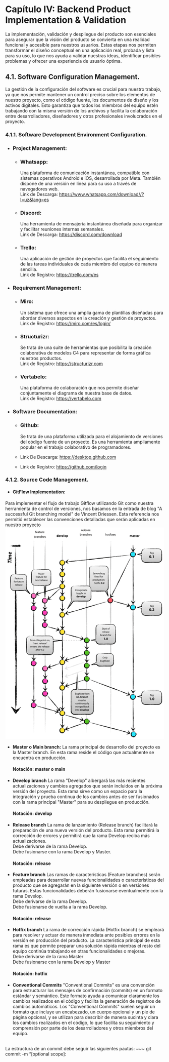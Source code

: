 # Capítulo IV: Backend Product Implementation & Validation
La implementación, validación y despliegue del producto son esenciales para asegurar que la visión del producto se convierta en una realidad funcional y accesible para nuestros usuarios. Estas etapas nos permiten transformar el diseño conceptual en una aplicación real, probada y lista para su uso, lo que nos ayuda a validar nuestras ideas, identificar posibles problemas y ofrecer una experiencia de usuario óptima.
## 4.1. Software Configuration Management.
La gestión de la configuración del software es crucial para nuestro trabajo, ya que nos permite mantener un control preciso sobre los elementos de nuestro proyecto, como el código fuente, los documentos de diseño y los activos digitales. Esto garantiza que todos los miembros del equipo estén trabajando con la misma versión de los archivos y facilita la colaboración entre desarrolladores, diseñadores y otros profesionales involucrados en el proyecto.
### 4.1.1. Software Development Environment Configuration.
- ### Project Management:
    * ### Whatsapp:
      Una plataforma de comunicación instantánea, compatible con sistemas operativos Android e iOS, desarrollada por Meta. También dispone de una versión en línea para su uso a través de navegadores web. <br>
      Link de Descarga: https://www.whatsapp.com/download//?l=uz&lang=es
    * ### Discord:
      Una herramienta de mensajería instantánea diseñada para organizar y facilitar reuniones internas semanales. <br>
      Link de Descarga: https://discord.com/download
    * ### Trello:
      Una aplicación de gestión de proyectos que facilita el seguimiento de las tareas individuales de cada miembro del equipo de manera sencilla. <br>
      Link de Registro: https://trello.com/es

- ### Requirement Management:
    * ### Miro:
      Un sistema que ofrece una amplia gama de plantillas diseñadas para abordar diversos aspectos en la creación y gestión de proyectos. <br>
      Link de Registro: https://miro.com/es/login/
    * ### Structurizr:
      Se trata de una suite de herramientas que posibilita la creación colaborativa de modelos C4 para representar de forma gráfica nuestros productos. <br>
      Link de Registro: https://structurizr.com
    * ### Vertabelo:
      Una plataforma de colaboración que nos permite diseñar conjuntamente el diagrama de nuestra base de datos. <br>
      Link de Registro: https://vertabelo.com 
  
- ###  Software Documentation:
    * ### Github:
      Se trata de una plataforma utilizada para el alojamiento de versiones del código fuente de un proyecto. Es una herramienta ampliamente popular en el trabajo colaborativo de programadores. <br>
      
    * Link De Descarga:  https://desktop.github.com
    * Link de Registro: https://github.com/login
### 4.1.2. Source Code Management.
- #### GitFlow Implementation:
Para implementar el flujo de trabajo Gitflow utilizando Git como nuestra herramienta de control de versiones, nos basamos en la entrada de blog "A successful Git branching model" de Vincent Driessen. Esta referencia nos permitió establecer las convenciones detalladas que serán aplicadas en nuestro proyecto
<br>
![Gitflow Vincent Driessen ](assets/Gitflow_graphic.png)

- **Master o Main branch:**
  La rama principal de desarrollo del proyecto es la Master branch. En esta rama reside el código que actualmente se encuentra en producción.
  #### Notación: master o main
- **Develop branch**
La rama "Develop" albergará las más recientes actualizaciones y cambios agregados que serán incluidos en la próxima versión del proyecto. Esta rama sirve como un espacio para la integración y prueba continua de los cambios antes de ser fusionados con la rama principal "Master" para su despliegue en producción.
  #### Notación: develop

- **Release branch**
La rama de lanzamiento (Release branch) facilitará la preparación de una nueva versión del producto. Esta rama permitirá la corrección de errores y permitirá que la rama Develop reciba más actualizaciones.
<br>Debe derivarse de la rama Develop.
<br>Debe fusionarse con la rama Develop y Master.
  #### Notación: release


- **Feature branch**
Las ramas de características (Feature branches) serán empleadas para desarrollar nuevas funcionalidades o características del producto que se agregarán en la siguiente versión o en versiones futuras. Estas funcionalidades deberán fusionarse eventualmente con la rama Develop.
<br>Debe derivarse de la rama Develop.
<br>Debe fusionarse de vuelta a la rama Develop.
  #### Notación: release


- **Hotfix branch**
La rama de corrección rápida (Hotfix branch) se empleará para resolver y actuar de manera inmediata ante posibles errores en la versión en producción del producto. La característica principal de esta rama es que permite preparar una solución rápida mientras el resto del equipo continúa trabajando en otras funcionalidades o mejoras.
<br>Debe derivarse de la rama Master
<br>Debe fusionarse con la rama Develop y Master
  #### Notación: hotfix


- **Conventional Commits**
"Conventional Commits" es una convención para estructurar los mensajes de confirmación (commits) en un formato estándar y semántico. Este formato ayuda a comunicar claramente los cambios realizados en el código y facilita la generación de registros de cambios automáticos. Los "Conventional Commits" suelen seguir un formato que incluye un encabezado, un cuerpo opcional y un pie de página opcional, y se utilizan para describir de manera sucinta y clara los cambios realizados en el código, lo que facilita su seguimiento y comprensión por parte de los desarrolladores y otros miembros del equipo.
<br>
La estructura de un commit debe seguir las siguientes pautas:
~~~
git commit -m “<type>[optional scope]: <title>“ -m “<description”
~~~
**Tipos De Conventional Commits**
~~~
1. **feat**: Se usa para describir una nueva característica o funcionalidad añadida al código.
2. **fix**: Indica una corrección de errores o solución a un problema.
3. **docs**: Se emplea para cambios o mejoras en la documentación del código.
4. **style**: Describe cambios relacionados con el formato del código, como espacios en blanco, sangrías, etc., que no afectan su funcionalidad.
5. **refactor**: Se utiliza para modificaciones en el código que no corrigen errores ni añaden nuevas funcionalidades, sino que mejoran su estructura o legibilidad.
6. **test**: Indica la adición o modificación de pruebas unitarias o funcionales.
7. **chore**: Se usa para cambios en el proceso de construcción o tareas de mantenimiento que no están directamente relacionadas con el código en sí.
8. **perf**: Describe mejoras de rendimiento en el código.
~~~


### 4.1.3. Source Code Style Guide & Conventions.
- ### Java
    - #### CamelCase Naming Convention
      Esta convención sugiere nombrar variables, métodos y clases utilizando CamelCase, donde cada palabra en el identificador comienza con una letra mayúscula, excepto la primera palabra.
      ~~~ 
      int miVariable;
      void miMetodoNombre() {
          // Cuerpo del método
      }
      class MiClase {
          // Miembros de la clase
      }
      ~~~
    - #### Constants Naming Convention
      Las constantes generalmente se nombran utilizando letras mayúsculas con guiones bajos para separar palabras y distinguirlas de las variables regulares.
      ~~~ 
      final int VALOR_MAXIMO = 100;
      ~~~
    - #### Comments Convention
      Los comentarios deben utilizarse para explicar la funcionalidad del código, especialmente en secciones complejas o no intuitivas, utilizando un lenguaje claro y conciso.
      ~~~ 
      // Este método calcula la suma de dos números
      int suma(int num1, int num2) {
          return num1 + num2;
      }
      ~~~ 
    - #### Method Naming Convention
      Los nombres de los métodos deben ser descriptivos y comenzar con un verbo en minúsculas, seguido de un sustantivo (o sustantivos) que describa la acción del método.
      ~~~ 
      void calcularSuma() {
          // Cuerpo del método
      }
      ~~~
    - #### Indentation Convention
      La indentación consistente mejora la legibilidad del código. Cada nivel de anidamiento de código debe ser indentado por un número fijo de espacios o tabulaciones.
      ~~~ 
      public class MiClase {
          public static void main(String[] args) {
              if (condicion) {
                  // Bloque de código indentado
                  System.out.println("¡Hola, Mundo!");
              }
         
          }
      }
      ~~~
### 4.1.4. Software Deployment Configuration.
-  Creación SafeDrive Platform (BACKEND):
  1. Se crea un repositorio remoto en GitHub
  ![Repositorio Landing Page](assets/SecurCar-platform1.png)
  2.Agregar a participantes
  ![Repositorio Landing Page](assets/SecurCar-platform2.png)
<br><br>

## 4.2. Software Development & Implementation.
### 4.2.1. Sprint 1
El primer sprint es un hito importante en nuestro proceso de desarrollo ágil. Durante este período, nos enfocamos en la implementación de las características y funcionalidades prioritarias identificadas en la planificación inicial. Esto implica traducir los requisitos y especificaciones en código funcional, desarrollando las bases de nuestro producto de manera iterativa.
### 4.2.1.1. Sprint Planning 1.
A continuación, se presenta el resumen del Sprint Planning Meeting, que proporcionará una visión general de los temas discutidos y las decisiones tomadas durante la reunión.

*Tabla del planeamiento a profundidad del Sprint 1.*
<table>
        <tr>
            <td colspan="1">Sprint #</td>
            <td colspan="1">Sprint 1</td>
        </tr>
        <tr>
            <td colspan="2">Sprint Planning Background</td>
        </tr>
        <tr>
            <td>Date</td>
            <td>2024-09-12</td>
        </tr>
          <tr>
            <td>Time</td>
            <td>04:27 PM</td>
        </tr>
            <tr>
            <td>Location</td>
            <td>Discord</td>
        </tr>
            <tr>
            <td>Prepared by</td>
            <td>Fabrizio Sanchez</td>
        </tr>
            <tr>
            <td>Attendees (to planning meeting)</td>
            <td>Fabrizio Sanchez, Paolo Martinez, Juan Cueto, Moises Donayre</td>
            <tr>
            <td>Sprint 1 Review Summary</td>
            <td>En el desarrollo del primer sprint, logramos progresar de manera notable en el desarrollo de al menos el 30% del backend, además de una buena colaboracion en el equipo.</td>
        </tr>
            <tr>
            <td>Sprint 1 Retrospective Summary</td>
            <td>En retrospectiva del primer sprint, detectamos áreas de mejora, como la comunicación y el tiempo en que nos tomaba hacer las tareas. Por eso, nos comprometemos a seguir mejorando nuestro proceso de trabajo de manera continua.</td>
        </tr>
            <tr>
            <td colspan="2">Sprint Goal & User Stories</td>
        </tr>
              <tr>
            <td>Sprint 1 Goal</td>
            <td>Lograr un índice de cumplimiento del 100%, lo que confirmará que se han alcanzado los objetivos del primer sprint.</td>
        </tr>
              <tr>
            <td>Sprint 1 Velocity</td>
            <td>Hemos decidido establecer nuestra capacidad de entrega en 4 User Stories para este sprint</td>
        </tr>
              <tr>
            <td>Sum of Story Points</td>
            <td>El total de Story Point asignados a las User Stories que se estan incorporando a este Sprint 1 es 12</td>
        </tr>
    </table>

### 4.2.1.2. Sprint Backlog 1.
*Tabla principal del planeamiento del Sprint Backlog 1.*

<table>
        <tr>
            <td colspan="2">Sprint #</td>
            <td colspan="6">Sprint 1</td>
        </tr>
        <tr>
            <td colspan="2">User Story</td>
            <td colspan="6">Work-Item / Task</td>
        </tr>
        <tr>
            <td>Id</td>
            <td>Title</td>
            <td>Id</td>
            <td>Title</td>
            <td>Descripcion</td>
            <td>Estimation (Hours)</td>
            <td>Assigned To</td>
            <td>Status (To-do / In / Process / ToReview / Done)</td>
        </tr>
        <tr>
            <td>US16</td>
            <td>Autenticación de usuarios</td>
            <td>T01</td>
            <td>Implementación de autenticar usuarios en la aplicación</td>
            <td>Crear un endpoint en la API para registrar usuarios, validando los datos en el backend antes de añadirlos a la base de datos.</td>
            <td>2 hours</td>
            <td>Juan Cueto</td>
            <td>Done</td>
        </tr>
        <tr>
            <td>US17</td>
            <td>Crear vehiculo</td>
            <td>T02</td>
            <td>Desarrollo de endpoint para agregar un vehiculo</td>
            <td>Crear un endpoint en la API que permita agregar nuevos vehiculos a la base de datos, incluyedo la lógica de backend para validar los datos antes de incluirlo.</td>
            <td>2 hours</td>
            <td>Fabrizio Sanchez</td>
            <td>Done</td>
        </tr>
        <tr>
            <td>US18</td>
            <td>Editar vehiculo</td>
            <td>T03</td>
            <td>Desarrollo de endpoint para editar y actualizar un vehiculo</td>
            <td>Crear un endpoint en la API para editar y actualizar vehículos existentes en la base de datos, validando los datos en el backend antes de realizar la actualización.</td>
            <td>3 hours</td>
            <td>Paolo Martinez</td>
            <td>Done</td>
        </tr>
        <tr>
            <td>US19</td>
            <td>Eliminar vehiculo</td>
            <td>T04</td>
            <td>Desarrollo de un endpoint para eliminar un vehiculo</td>
            <td>Crear un endpoint en la API para eliminar vehículos específicos de la base de datos, validando los datos en el backend antes de proceder con la eliminación.</td>
            <td>2 hours</td>
            <td>Moises Donayre</td>
            <td>Done</td>
        </tr>
    </table>

### 4.2.1.3. Development Evidence for Sprint Review.
En esta sección, se describen los avances en la implementación de los productos de la solución relacionados con los Web Services, según el alcance del Sprint 1. Aquí se presentarán los commits ya implementados en el repositorio de GitHub, junto con toda la información relevante y los cambios realizados.

![Commits](assets/commits_juan.png)
![Commits](assets/commits_fabrizio.png)
![Commits](assets/commits_paolo.png)
![Commits](assets/commits_moises.png)

*Tabla de los commits realizados y relacionados con el desarrollo de todas las secciones del Sprint Backlog 1*

| Repository | Branch | Commit Id | Commit Message | Commit Message Body | Commited on (Date) |
|------------|--------|-----------|----------------|---------------------|--------------------|
| safeDrive-service | main | fb6093c | chore |  initial commit | 13/09  |
| safeDrive-service | develop | a761833 | feat | application properties and dependencies implemented. | 13/09 |
| safeDrive-service | develop | c226afb | feat | user aggregate and entity role implemented. | 13/09 |
| safeDrive-service | develop | a44fcb8 | feat | commands and queries added. | 13/09 |
| safeDrive-service | develop | 8f435b6 | feat | services and repositories implemented. | 13/09 |
| safeDrive-service | develop | d83c4b9 | feat | resources and controllers added. | 13/09 |
| safeDrive-service | develop | a1af303 | feat | jpa security, bcrypt and iam facade implemented. | 13/09 |
| safeDrive-service | develop | ad962s7 | feat | jpa auditing implemented. | 13/09 |
| safeDrive-service | develop-vehicles | 1e879ef | feat | added bounded context vehicle | 14/06 |
| safeDrive-service | develop-vehicles-update | dd957f7 | feat | add update function | 15/06 |
| safeDrive-service | develop-vehicles-update | 17f8c5d | feat | add update command | 15/06 |
| safeDrive-service | develop-vehicles-update | 67156f9 | feat | implement update command | 15/06 |
| safeDrive-service | develop-vehicles-update | 5f019cd | feat | add resources and update controller | 15/06 |
| safeDrive-service | develop-vehicles-delete | e880f91 | feat | added delete vehicle command and resource | 15/06 |
| safeDrive-service | develop-vehicles-delete | d53a36f | feat | added and implement delete vehicle | 15/06 |
| safeDrive-service | develop-vehicles-delete | eb1af41 | feat | implemented in controller | 15/06 |

### 4.2.1.4. Testing Suite Evidence for Sprint Review.

| Repository | Branch | Commit Id | Commit Message | Commit Message Body | Commited on (Date) |
|------------|--------|-----------|----------------|---------------------|--------------------|
| safeDrive-service | develop | 73c48a | feat | add test for authentication | 15/09 |
| safeDrive-service | develop-vehicles | 927643c | feat | add test for create vehicles | 15/09 |
| safeDrive-service | develop-vehicles-update | 5e84fae | feat | add test for update vehicles | 15/09 |
| safeDrive-service | develop-vehicles-delete | b654a7b | feat | add test for delete vehicles | 15/09 |

### 4.2.1.5. Execution Evidence for Sprint Review.
En esta sección, se describen los EndPoints documentados con OpenAPI mediante la herramienta Swagger para el sprint 1. Esto permite una visualización clara de los puntos de acceso de la API y sus características. Además, se adjuntan evidencias de la implementación de dichos EndPoints.

![Swagger](assets/Execution_Evidence1.png)
### 4.2.1.6. Services Documentation Evidence for Sprint Review.

| Nombre del endpoint | Acciones implementadas | Sintaxis de Llamada                                                                                                | Especificación de Parámetros                                                                                                                                                                              | Ejemplo de Llamada | Explicación del Response                                                                                                                                                                                                                                                                                                                                                                |
| ------------------- | ---------------------- | ------------------------------------------------------------------------------------------------------------------ | --------------------------------------------------------------------------------------------------------------------------------------------------------------------------------------------------------- | ------------------ | --------------------------------------------------------------------------------------------------------------------------------------------------------------------------------------------------------------------------------------------------------------------------------------------------------------------------------------------------------------------------------------- |
| Authentication      | POST                   | POST: /api/v1/authentication/sign-up, /api/v1/authentication/sign-in                                               | POST: `"username": string, "password": string, "phonenumber": string, "roles": string` , `"username": string, "password": string`                                                                         | -                  | En este caso, el endpoint "api/v1/authentication/sign-up" devuelve el body del usuario creado en formato JSON y el endpoint "api/v1/authentication/sign-in" devuelve el body del usuario autenticado junto con su token.                                                                                                                                                                |
| Roles               | GET                    | GET: /api/v1/roles                                                                                                 | -                                                                                                                                                                                                         | -                  | En este caso, el endpoint "api/v1/roles" devuelve el array de roles que existen en formato JSON.                                                                                                                                                                                                                                                                                        |
| Users               | GET                    | GET: /api/v1/users, /api/v1/users/{userId}                                                                         | GET: `"userId": int`                                                                                                                                                                                      | -                  | En este caso, el endpoint "api/v1/users" devuelve el conjunto de usuarios registrados en formato JSON y el endpoint "api/v1/users/{userId}" devuelve el body del usuario con el id ingresado.                                                                                                                                                                                           |
| Vehicle             | GET, POST, PUT, DELETE | GET: /api/v1/vehicles/{id}, POST: "/api/v1/vehicles", PUT: "/api/v1/vehicles/{id}", DELETE: "api/v1/vehicles/{id}" | GET: `"id": int`, POST: `"marca": string, "modelo": string, "color": string, "placa": string`, PUT: `"id": int, "marca": string, "modelo": string, "color": string, "placa": string`, DELETE: `"id": int` | -                  | En este caso, el endpoint "/api/v1/vehicles/{id}" devuelve el conjunto de vehículos en formato JSON, el endpoint "/api/v1/vehicles" devuelve el body del vehículo creado, el endpoint para el PUT "/api/v1/vehicles/{id}" devuelve el body del vehículo modificado y el endpoint para el DELETE "/api/v1/vehicles/{id}" devuelve un 204 si el vehículo ha sido eliminado correctamente. |

### 4.2.1.7. Software Deployment Evidence for Sprint Review.

Siendo el primer sprint no hemos considerado el despliegue del backend ya que queremos terminarlo primero, el despliegue estará disponible para el segundo sprint.

### 4.2.1.8. Team Collaboration Insights during Sprint.
Hemos mantenido una comunicación constante a través de reuniones semanales y el uso de herramientas de comunicación como  Discord y WhatsApp. Además, hemos seguido asignando tareas y responsabilidades a cada miembro del equipo, lo que ha permitido un progreso constante y una distribución equitativa de la carga de trabajo.

Dicha comunicación ha sido clave para el éxito de nuestro proyecto, ya que nos ha permitido abordar los desafíos y obstáculos de manera efectiva y trabajar juntos para encontrar soluciones. Además, hemos seguido compartiendo ideas y conocimientos entre nosotros, lo que ha enriquecido nuestro proceso de desarrollo y nos ha permitido aprender unos de otros.

![Collaboration](assets/Collaboration_Insights1.png)

### 4.2.2. Sprint 2
El primer sprint es un hito importante en nuestro proceso de desarrollo ágil. Durante este período, nos enfocamos en la implementación de las características y funcionalidades prioritarias identificadas en la planificación inicial. Esto implica traducir los requisitos y especificaciones en código funcional, desarrollando las bases de nuestro producto de manera iterativa.
### 4.2.2.1. Sprint Planning 2.
A continuación, se presenta el resumen del Sprint Planning Meeting, que proporcionará una visión general de los temas discutidos y las decisiones tomadas durante la reunión.

*Tabla del planeamiento a profundidad del Sprint 1.*
<table>
        <tr>
            <td colspan="1">Sprint #</td>
            <td colspan="1">Sprint 2</td>
        </tr>
        <tr>
            <td colspan="2">Sprint Planning Background</td>
        </tr>
        <tr>
            <td>Date</td>
            <td>2024-09-20</td>
        </tr>
          <tr>
            <td>Time</td>
            <td>06:04 PM</td>
        </tr>
            <tr>
            <td>Location</td>
            <td>Discord</td>
        </tr>
            <tr>
            <td>Prepared by</td>
            <td>Fabrizio Sanchez</td>
        </tr>
            <tr>
            <td>Attendees (to planning meeting)</td>
            <td>Fabrizio Sanchez, Paolo Martinez, Juan Cueto, Moises Donayre</td>
            <tr>
            <td>Sprint 2 Review Summary</td>
            <td>En el desarrollo del segundo sprint, logramos completar el backend de nuestra aplicación móvil, por lo que este sprint fue todo un éxito.</td>
        </tr>
            <tr>
            <td>Sprint 2 Retrospective Summary</td>
            <td>En retrospectiva del segundo sprint, las áreas de mejora del anterior sprint fueron satisfacidas, por lo que no hubo problemas para el desarrollo.</td>
        </tr>
            <tr>
            <td colspan="2">Sprint Goal & User Stories</td>
        </tr>
              <tr>
            <td>Sprint 2 Goal</td>
            <td>Lograr un índice de cumplimiento del 100%, lo que confirmará que se han alcanzado los objetivos del segundo sprint.</td>
        </tr>
              <tr>
            <td>Sprint 2 Velocity</td>
            <td>Hemos decidido establecer nuestra capacidad de entrega en 4 User Stories para este sprint</td>
        </tr>
              <tr>
            <td>Sum of Story Points</td>
            <td>El total de Story Point asignados a las User Stories que se estan incorporando a este Sprint 2 es 21</td>
        </tr>
    </table>

### 4.2.2.2. Sprint Backlog 2.
*Tabla principal del planeamiento del Sprint Backlog 1.*

<table>
        <tr>
            <td colspan="2">Sprint #</td>
            <td colspan="6">Sprint 2</td>
        </tr>
        <tr>
            <td colspan="2">User Story</td>
            <td colspan="6">Work-Item / Task</td>
        </tr>
        <tr>
            <td>Id</td>
            <td>Title</td>
            <td>Id</td>
            <td>Title</td>
            <td>Descripcion</td>
            <td>Estimation (Hours)</td>
            <td>Assigned To</td>
            <td>Status (To-do / In / Process / ToReview / Done)</td>
        </tr>
        <tr>
            <td>US20</td>
            <td>Actualizar coordenadas de usuario</td>
            <td>T01</td>
            <td>Implementación de actualizar coordenadas de un usuario</td>
            <td>Crear un endpoint en la API actualizar las coordenadas del usuario, validando los datos en el backend antes de actualizarlo en la base de datos.</td>
            <td>2 hours</td>
            <td>Fabrizio Sanchez</td>
            <td>Done</td>
        </tr>
        <tr>
            <td>US21</td>
            <td>Actualizar coordenadas de vehiculo</td>
            <td>T02</td>
            <td>Desarrollo de endpoint para actualizar coordenadas de un vehiculo</td>
            <td>Crear un endpoint en la API que permita aactualizar las coordenadas de vehiculos a la base de datos, incluyedo la lógica de backend para validar los datos y actualizarlos antes de incluirlo.</td>
            <td>2 hours</td>
            <td>Paolo Martinez</td>
            <td>Done</td>
        </tr>
        <tr>
            <td>US22</td>
            <td>Distancia entre usuario y su vehiculo</td>
            <td>T03</td>
            <td>Desarrollo de endpoint para la distancia y el tiempo entre el usuario con su vehiculo</td>
            <td>Crear un endpoint en la API para calcular la distancia y el tiempo en el que el usuario se encuentra de su vehículo en la base de datos, validando los datos en el backend para su consulta.</td>
            <td>3 hours</td>
            <td>Juan Cueto</td>
            <td>Done</td>
        </tr>
        <tr>
            <td>US23</td>
            <td>Crear notificaciones</td>
            <td>T04</td>
            <td>Desarrollo de un endpoint para crear notificaciones</td>
            <td>Crear un endpoint en la API para crear notificaciones a cada usuario según la distancia en la que se encuentran y otros eventos, y guardarlos en la base de datos, validando los datos en el backend antes de proceder con el envío de notificaciones.</td>
            <td>2 hours</td>
            <td>Moises Donayre</td>
            <td>Done</td>
        </tr>
    </table>

### 4.2.2.3. Development Evidence for Sprint Review.
En esta sección, se describen los avances en la implementación de los productos de la solución relacionados con los Web Services, según el alcance del Sprint 2. Aquí se presentarán los commits ya implementados en el repositorio de GitHub, junto con toda la información relevante y los cambios realizados.

![Commits](assets/commits_juan.png)
![Commits](assets/commits_fabrizio.png)
![Commits](assets/commits_paolo.png)
![Commits](assets/commits_moises.png)

*Tabla de los commits realizados y relacionados con el desarrollo de todas las secciones del Sprint Backlog 2*

| Repository | Branch | Commit Id | Commit Message | Commit Message Body | Commited on (Date) |
|------------|--------|-----------|----------------|---------------------|--------------------|
| safeDrive-service | develop-vehicles | fb897c7 | feat | added connection between IAM and Vehicles | 21/09  |
| safeDrive-service | develop-tracking | 00df415 | feat | google maps api implemented, coordinates value-object and services added for user class. user controller updated. | 25/09 |
| safeDrive-service | develop-tracking | 0a29177 | feat | coordinates for vehicles added, vehicle controller updated. | 25/09 |
| safeDrive-service | develop-tracking | b14997f | feat | distance matrix implemented. | 25/09 |
| safeDrive-service | develop | 4c75a2e | merge | branch 'develop' into develop-vehicles-update | 25/09 |
| safeDrive-service | develop | 2349380 | merge | pull request #2 from Grupo1-Aplicaciones-Mobiles/develop-vehicles-update | 25/09 |
| safeDrive-service | develop-notifications | 574e312 | feat | added create notification | 26/09 |
| safeDrive-service | develop-notifications | d47ab9d | feat | added get notification by userId | 26/09 |
| safeDrive-service | develop-notifications | 677b709 | feat | implemented notification controller | 26/09 |
| safeDrive-service | develop | 25a0877 | fix | update information fixed. | 27/09 |
| safeDrive-service | develop | 823c491 | merge | branch 'develop-notifications' of https://github.com/Grupo1-Aplicaciones-Mobiles/safeDrive-service into develop | 27/09 |
| safeDrive-service | develop | 2d2ead9 | feat | merging branches. | 27/09 |
| safeDrive-service | develop | 7ef8ee3 | feat | added delete operation | 27/09 |
| safeDrive-service | develop | fa1cc67 | feat | properties implemented. | 27/09 |
| safeDrive-service | main | 69419b6 | docs | documentation for project implemented. | 27/09 |

### 4.2.2.4. Testing Suite Evidence for Sprint Review.

| Repository | Branch | Commit Id | Commit Message | Commit Message Body | Commited on (Date) |
|------------|--------|-----------|----------------|---------------------|--------------------|
| safeDrive-service | develop | 73c48a | feat | add test for authentication | 15/09 |
| safeDrive-service | develop-notifications | 927643c | feat | add test for create vehicles | 15/09 |
| safeDrive-service | develop-tracking | 5e84fae | feat | add test for update vehicles | 15/09 |

### 4.2.2.5. Execution Evidence for Sprint Review.
En esta sección, se describen los EndPoints documentados con OpenAPI mediante la herramienta Swagger para el sprint 2. Esto permite una visualización clara de los puntos de acceso de la API y sus características. Además, se adjuntan evidencias de la implementación de dichos EndPoints.

![Swagger](assets/execution-evidence2.png)
### 4.2.2.6. Services Documentation Evidence for Sprint Review.

| Nombre del endpoint | Acciones implementadas | Sintaxis de Llamada                                                                                                | Especificación de Parámetros                                                                                                                                                                              | Ejemplo de Llamada | Explicación del Response                                                                                                                                                                                                                                                                                                                                                                |
| ------------------- | ---------------------- | ------------------------------------------------------------------------------------------------------------------ | --------------------------------------------------------------------------------------------------------------------------------------------------------------------------------------------------------- | ------------------ | --------------------------------------------------------------------------------------------------------------------------------------------------------------------------------------------------------------------------------------------------------------------------------------------------------------------------------------------------------------------------------------- |
| Users      | PUT                   | PUT: /api/v1/users/coordinates                              | PUT: `"userId": int, "latitude": double, "longitude": double`                                                                         | -                  | En este caso, el endpoint "api/v1/users/coordinates" actualiza el body del usuario creado en formato JSON, para colocar las coordenadas en donde se encuentra.  |
| Vehicle             | PUT | PUT: /api/v1/vehicles/coordinates" | PUT: `"vehicleId": int, "latitude": double, "longitude": double` | -                  | En este caso, el endpoint PUT "/api/v1/vehicles/coordinates" devuelve el body del vehículo modificado añadiendo latitud y longitud para saber su ubicación en el mapa. |
| Notifications             | POST, GET | POST: /api/v1/notifications, api/v1/notifications/distance-alert, <br> GET: /api/v1/notifications/{userId} | POST: `"userId": int, "message": string`, `"userId": int, vehicleId: int` GET: `"userId": int` | -                  | En este caso, el endpoint POST "/api/v1/notifications" crea y devuelve el body de la notificacion al usuario, de igual modo "/api/v1/notifications/distance-alert" devuelve un mensaje respecto a la distancia que esta el usuario de su vehiculo estos pueden variar dependiendo si se encuentra cerca o lejos, el endpoint GET "api/v1/notifications/{userId}" devuelve todas notificaciones que fueron enviadas a tal usuario. |
| Tracking             | GET | GET: /api/v1/tracking/distance" | GET: `"userId": int, "vehicleId": int` | -                  | En este caso, el endpoint GET "/api/v1/tracking/distance" obtiene las coordenadas del usuario y su vehiculo, y calcula la distacia entre ellos y el tiempo estimado en llegar a este. |

### 4.2.2.7. Software Deployment Evidence for Sprint Review.

![Deployment](assets/deploy1.jpeg)

![Deployment](assets/deploy2.jpeg)

### 4.2.2.8. Team Collaboration Insights during Sprint.
Hemos mantenido una comunicación continua mediante reuniones semanales y el uso de herramientas como Discord y WhatsApp. También hemos seguido asignando tareas y responsabilidades entre los miembros del equipo, lo que ha facilitado un avance constante y una distribución justa del trabajo.

Esta comunicación ha sido fundamental para el éxito del proyecto, permitiéndonos enfrentar los desafíos y superar obstáculos de manera eficiente, trabajando juntos para encontrar soluciones. Además, hemos compartido ideas y conocimientos, lo que ha enriquecido nuestro proceso de desarrollo y nos ha brindado la oportunidad de aprender mutuamente.

![Collaboration](assets/Collaboration_Insights1.png)
